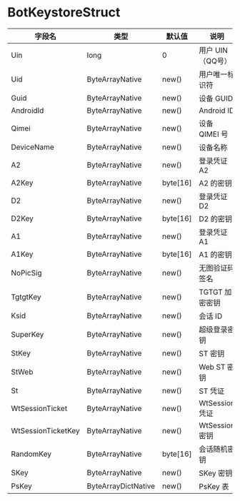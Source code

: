 # BotKeystoreStruct

| 字段名                | 类型                  | 默认值      | 说明           |
|--------------------|---------------------|----------|--------------|
| Uin                | long                | 0        | 用户 UIN（QQ号）  |
| Uid                | ByteArrayNative     | new()    | 用户唯一标识符      |
| Guid               | ByteArrayNative     | new()    | 设备 GUID      |
| AndroidId          | ByteArrayNative     | new()    | Android ID   |
| Qimei              | ByteArrayNative     | new()    | 设备 QIMEI 号   |
| DeviceName         | ByteArrayNative     | new()    | 设备名称         |
| A2                 | ByteArrayNative     | new()    | 登录凭证 A2      |
| A2Key              | ByteArrayNative     | byte[16] | A2 的密钥       |
| D2                 | ByteArrayNative     | new()    | 登录凭证 D2      |
| D2Key              | ByteArrayNative     | byte[16] | D2 的密钥       |
| A1                 | ByteArrayNative     | new()    | 登录凭证 A1      |
| A1Key              | ByteArrayNative     | byte[16] | A1 的密钥       |
| NoPicSig           | ByteArrayNative     | new()    | 无图验证码签名      |
| TgtgtKey           | ByteArrayNative     | new()    | TGTGT 加密密钥   |
| Ksid               | ByteArrayNative     | new()    | 会话 ID        |
| SuperKey           | ByteArrayNative     | new()    | 超级登录密钥       |
| StKey              | ByteArrayNative     | new()    | ST 密钥        |
| StWeb              | ByteArrayNative     | new()    | Web ST 密钥    |
| St                 | ByteArrayNative     | new()    | ST 凭证        |
| WtSessionTicket    | ByteArrayNative     | new()    | WtSession 凭证 |
| WtSessionTicketKey | ByteArrayNative     | new()    | WtSession 密钥 |
| RandomKey          | ByteArrayNative     | byte[16] | 会话随机密钥       |
| SKey               | ByteArrayNative     | new()    | SKey 密钥      |
| PsKey              | ByteArrayDictNative | new()    | PsKey 表      |